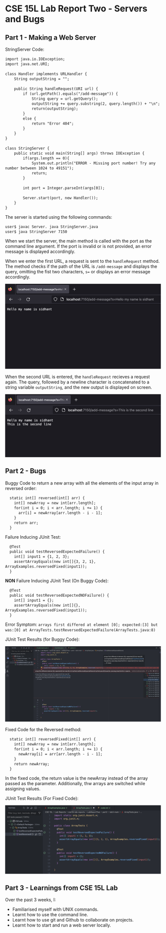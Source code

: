 # **CSE 15L Lab Report Two - Servers and Bugs**

## Part 1 - Making a Web Server

StringServer Code:
```
import java.io.IOException;
import java.net.URI;

class Handler implements URLHandler {
    String outputString = "";

    public String handleRequest(URI url) {
        if (url.getPath().equals("/add-message")) {
            String query = url.getQuery();
            outputString += query.substring(2, query.length()) + "\n";
            return(outputString);
        }
        else {
            return "Error 404";
        }
    }
}

class StringServer {
    public static void main(String[] args) throws IOException {
        if(args.length == 0){
            System.out.println("ERROR - Missing port number! Try any number between 1024 to 49151");
            return;
        }

        int port = Integer.parseInt(args[0]);

        Server.start(port, new Handler());
    }
}
```

The server is started using the following commands:
```
user$ javac Server. java StringServer.java
user$ java StringServer 7150
```
When we start the server, the main method is called with the port as the command line argument. If the port is invalid or is not provided, an error message is displayed accordingly. 

When we enter the first URL, a request is sent to the `handleRequest` method. The method checks if the path of the URL is `/add-message` and displays the query, omitting the fist two characters, `s=` or displays an error message accordingly.

![Image](Screenshots/ServerSCOne.png)


When the second URL is entered, the `handleRequest` recieves a request again. The query, followed by a newline character is concatenated to a string variable `outputString`, and the new output is displayed on screen. 

![Image](Screenshots/ServerSCTwo.png)

## Part 2 - Bugs

Buggy Code to return a new array with all the elements of the input array in reversed order:
```
  static int[] reversed(int[] arr) {
    int[] newArray = new int[arr.length];
    for(int i = 0; i < arr.length; i += 1) {
      arr[i] = newArray[arr.length - i - 1];
    }
    return arr;
  }
```

Failure Inducing JUnit Test:
```
  @Test
  public void testReversedExpectedFailure() {
    int[] input1 = {1, 2, 3};
    assertArrayEquals(new int[]{3, 2, 1}, ArrayExamples.reversedFixed(input1));
  }
```

**NON** Failure Inducing JUnit Test (On Buggy Code): 
```
  @Test
  public void testReversedExpectedNOFailure() {
    int[] input1 = {};
    assertArrayEquals(new int[]{}, ArrayExamples.reversedFixed(input1));
  }
```

Error Symptom: `arrays first differed at element [0]; expected:[3] but was:[0] at ArrayTests.testReversedExpectedFailure(ArrayTests.java:8)`

JUnit Test Results (for Buggy Code):

![Image](Screenshots/JUnit.png)

Fixed Code for the Reversed method:
```
  static int[] reversedFixed(int[] arr) {
    int[] newArray = new int[arr.length];
    for(int i = 0; i < arr.length; i += 1) {
      newArray[i] = arr[arr.length - i - 1];
    }
    return newArray;
  }
```

In the fixed code, the return value is the newArray instead of the array passed as the parameter. Additionally, thw arrays are switched while assigning values. 

JUnit Test Results (For Fixed Code):

![Image](Screenshots/FixedJUnit.png)

## Part 3 - Learnings from CSE 15L Lab

Over the past 3 weeks, I:
- Familiarised myself with UNIX commands. 
- Learnt how to use the command line.  
- Learnt how to use git and Github to collaborate on projects. 
- Learnt how to start and run a web server locally. 
